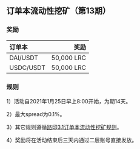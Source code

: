## 订单本流动性挖矿（第13期）


### 奖励

 | **订单本** | **奖励** |
| :--- | ---: |
| DAI/USDT | 50,000 LRC|
| USDC/USDT | 50,000 LRC|

### 规则

1）活动自2021年1月25日早上8:00开始，为期14天。

2）最大spread为0.1%。

3）其它规则遵循[路印3.1订单本流动性挖矿规则](https://loopring.org/#/post/market-making-competition-cn)。

4）奖励将在活动结束后三天内通过二层账号直接发放。
